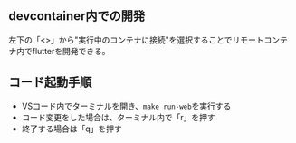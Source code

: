## devcontainer内での開発

左下の「<>」から"実行中のコンテナに接続"を選択することでリモートコンテナ内でflutterを開発できる。

## コード起動手順

- VSコード内でターミナルを開き、`make run-web`を実行する
- コード変更をした場合は、ターミナル内で「r」を押す
- 終了する場合は「q」を押す
